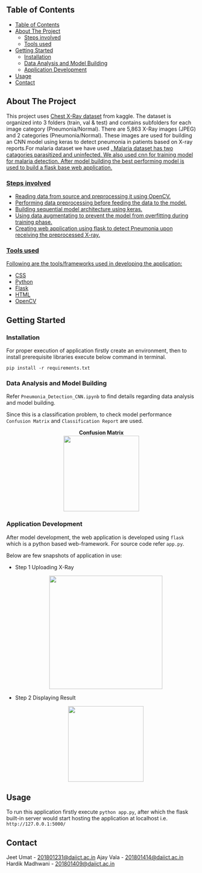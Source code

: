 [linkedin-shield]: https://img.shields.io/badge/-LinkedIn-black.svg?style=flat-square&logo=linkedin&colorB=555

<!-- PROJECT LOGO -->

<!-- TABLE OF CONTENTS -->

## Table of Contents

- [Table of Contents](#table-of-contents)
- [About The Project](#about-the-project)
  - [Steps involved](#steps-involved)
  - [Tools used](#tools-used)
- [Getting Started](#getting-started)
  - [Installation](#installation)
  - [Data Analysis and Model Building](#data-analysis-and-model-building)
  - [Application Development](#application-development)
- [Usage](#usage)
- [Contact](#contact)

<!-- ABOUT THE PROJECT -->

## About The Project

<p align="center">
  
</p>
This project uses <a href="https://www.kaggle.com/paultimothymooney/chest-xray-pneumonia">Chest X-Ray dataset</a> from kaggle.
The dataset is organized into 3 folders (train, val & test) and contains subfolders for each image category (Pneumonia/Normal). There are 5,863 X-Ray images (JPEG) and 2 categories (Pneumonia/Normal). These images are used for building an CNN model using keras to detect pneumonia in patients based on X-ray reports.For malaria dataset we have used <a href=https://lhncbc.nlm.nih.gov/">. Malaria dataset has two catagories parasitized and uninfected. We also used cnn for training model for malaria detection. After model building the best performing model is used to build a flask base web application.

### Steps involved

- Reading data from source and preprocessing it using OpenCV.
- Performing data preprocessing before feeding the data to the model.
- Building sequential model architecture using keras.
- Using data augmentating to prevent the model from overfitting during training phase.
- Creating web application using flask to detect Pneumonia upon receiving the preprocessed X-ray.

### Tools used

Following are the tools/frameworks used in developing the application:

- [CSS](https://en.wikipedia.org/wiki/CSS)
- [Python](https://www.python.org/)
- [Flask](https://palletsprojects.com/p/flask/)
- [HTML](https://en.wikipedia.org/wiki/HTML)
- [OpenCV](https://opencv-python-tutroals.readthedocs.io/en/latest/)

## Getting Started

### Installation

For proper execution of application firstly create an environment, then to install prerequisite libraries execute below command in terminal.

```
pip install -r requirements.txt
```

### Data Analysis and Model Building

Refer `Pneumonia_Detection_CNN.ipynb` to find details regarding data analysis and model building.

Since this is a classification problem, to check model performance `Confusion Matrix` and `Classification Report` are used.

<p align="center">
<b>Confusion Matrix</b><br>
<img src="https://raw.githubusercontent.com/rppradhan08/pneumonia-detection/master/images/cunfusion_mat.png" height="200px">
</p>

### Application Development

After model development, the web application is developed using `flask` which is a python based web-framework. For source code refer `app.py`.

Below are few snapshots of application in use:

- Step 1 Uploading X-Ray
  <p align="center">
    <img src="https://github.com/umatjeet/pneumonia-detection/blob/main/images/home.png" height="300px">
  </p>
- Step 2 Displaying Result
  <p align="center">
    <img src="https://github.com/umatjeet/pneumonia-detection/blob/main/images/normal.png" height="200px">
  </p>

<!-- CONTACT -->

## Usage

To run this application firstly execute `python app.py`, after which the flask built-in server would start hosting the application at localhost i.e.
`http://127.0.0.1:5000/`

## Contact
Jeet Umat - 201801231@daiict.ac.in
Ajay Vala - 201801414@daiict.ac.in
Hardik Madhwani - 201801409@daiict.ac.in

